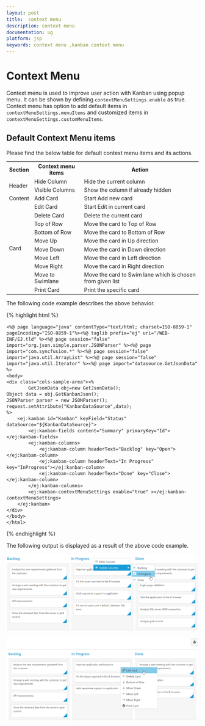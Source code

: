 ```yaml
---
layout: post
title:  context menu 
description: context menu 
documentation: ug
platform: jsp
keywords: context menu ,kanban context menu 
---
```


# Context Menu  

Context menu is used to improve user action with Kanban using popup menu. It can be shown by defining `contextMenuSettings.enable` as true. Context menu has option to add default items in `contextMenuSettings.menuItems` and customized items in `contextMenuSettings.customMenuItems`.

## Default Context Menu items

Please find the below table for default context menu items and its actions.

<table>
        <tr>
            <th>
                Section 
            </th>
            <th>
               Context menu items 
            </th>
            <th>
                Action
            </th>
        </tr>
        <tr>
            <td rowspan="2">
                Header 
            </td>
            <td>
                Hide Column
            </td>
            <td>
               Hide the current column 
            </td>
        </tr>
        <tr>
            <td>
                Visible Columns
            </td>
            <td>
                Show the column if already hidden 
            </td>
        </tr>
       <tr>
            <td>
                Content
            </td>
            <td>
                Add Card 
            </td>
             <td>
                Start Add new card 
            </td>
        </tr>
        <tr>
            <td rowspan="10">
                Card
            </td>
            <td>
               Edit Card 
            </td>
            <td>
               Start Edit in current card 
            </td>
        </tr>
        <tr>
            <td>
               Delete Card 
            </td>
            <td>
                Delete the current card 
            </td>
        </tr>
        <tr>
            <td>
                Top of Row
            </td>
            <td>
                Move the card to Top of Row
            </td>
        </tr>
        <tr>
            <td>
               Bottom of Row
            </td>
            <td>
                Move the card to Bottom of Row
            </td>
        </tr>
        <tr>
            <td>
               Move Up
            </td>
            <td>
                Move the card in Up direction 
            </td>
        </tr>
        <tr>
            <td>
               Move Down
            </td>
            <td>
               Move the card in Down direction
            </td>
        </tr>
        <tr>
            <td>
                Move Left
            </td>
            <td>
                Move the card in Left direction
            </td>
        </tr>
        <tr>
            <td>
               Move Right
            </td>
            <td>
                Move the card in Right direction
            </td>
        </tr>
        <tr>
            <td>
              Move to Swimlane
            </td>
            <td>
                Move the card to Swim lane which is chosen from given list
            </td>
        </tr>
         <tr>
            <td>
              Print Card
            </td>
            <td>
                Print the specific card
            </td>
        </tr>
    </table>

    
The following code example describes the above behavior.

{% highlight html %}

    <%@ page language="java" contentType="text/html; charset=ISO-8859-1"
    pageEncoding="ISO-8859-1"%><%@ taglib prefix="ej" uri="/WEB-INF/EJ.tld" %><%@ page session="false" import="org.json.simple.parser.JSONParser" %><%@ page import="com.syncfusion.*" %><%@ page session="false" import="java.util.ArrayList" %><%@ page session="false" import="java.util.Iterator" %><%@ page import="datasource.GetJsonData" %>
    <body>
	<div class="cols-sample-area"><%
			GetJsonData obj=new GetJsonData();
    Object data = obj.GetKanbanJson();
    JSONParser parser = new JSONParser();
    request.setAttribute("KanbanDataSource",data);
    %>
		<ej:kanban id="Kanban" keyField="Status" dataSource="${KanbanDataSource}">
			<ej:kanban-fields content="Summary" primaryKey="Id"></ej:kanban-fields>
			<ej:kanban-columns>
				<ej:kanban-column headerText="Backlog" key="Open"></ej:kanban-column>
				<ej:kanban-column headerText="In Progress" key="InProgress"></ej:kanban-column>
				<ej:kanban-column headerText="Done" key="Close"></ej:kanban-column>
			</ej:kanban-columns>
			<ej:kanban-contextMenuSettings enable="true" ></ej:kanban-contextMenuSettings>
		</ej:kanban>
	</div>
    </body>
    </html>

{% endhighlight %}

The following output is displayed as a result of the above code example.

![](Context_images/context_img1.png)

![](Context_images/context_img2.png)

